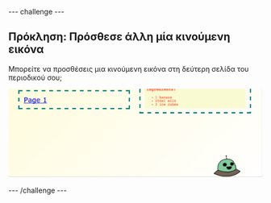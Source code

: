 \--- challenge \---

## Πρόκληση: Πρόσθεσε άλλη μία κινούμενη εικόνα

Μπορείτε να προσθέσεις μια κινούμενη εικόνα στη δεύτερη σελίδα του περιοδικού σου;

![screenshot](images/magazine-animation-challenge.png)

\--- /challenge \---